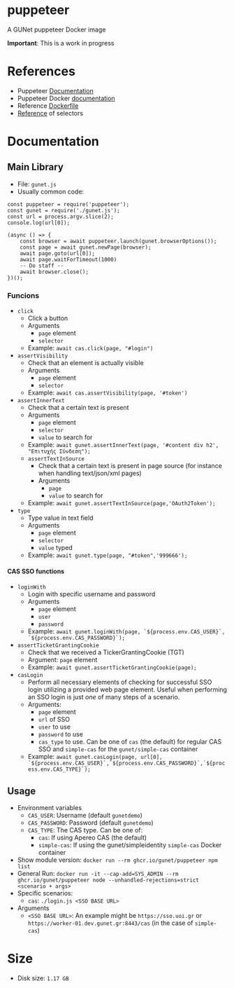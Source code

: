 # puppeteer
A GUNet puppeteer Docker image

**Important**: This is a work in progress

# References
* Puppeteer [Documentation](https://pptr.dev/category/guides)
* Puppeteer Docker [documentation](https://pptr.dev/guides/docker)
* Reference [Dockerfile](https://github.com/puppeteer/puppeteer/blob/main/docker/Dockerfile)
* [Reference](https://www.w3schools.com/cssref/css_selectors.php) of selectors

# Documentation
## Main Library
* File: `gunet.js`
* Usually common code:
```
const puppeteer = require('puppeteer');
const gunet = require('./gunet.js');
const url = process.argv.slice(2);
console.log(url[0]);

(async () => {
    const browser = await puppeteer.launch(gunet.browserOptions());
    const page = await gunet.newPage(browser);
    await page.goto(url[0]);
    await page.waitForTimeout(1000)
    -- Do staff --
    await browser.close();
})();
```
### Funcions
* `click`
  - Click a button
  - Arguments
    - `page` element
    - `selector`
  - Example: `await cas.click(page, "#login")`
* `assertVisibility`
  - Check that an element is actually visible
  - Arguments
    - `page` element
    - `selector`
  - Example: `await cas.assertVisibility(page, '#token')`
* `assertInnerText`
  - Check that a certain text is present
  - Arguments
    - `page` element
    - `selector`
    - `value` to search for
  - Example: `await gunet.assertInnerText(page, '#content div h2', "Επιτυχής Σύνδεση");`
  * `assertTextInSource`
    - Check that a certain text is present in page source (for instance when handling text/json/xml pages)
    - Arguments
      - `page`
      - `value` to search for
  * Example: `await gunet.assertTextInSource(page,'OAuth2Token');`
* `type`
  - Type value in text field
  - Arguments
    - `page` element
    - `selector`
    - `value` typed
  - Example: `await gunet.type(page, "#token",'999666');`
#### CAS SSO functions
* `loginWith`
  - Login with specific username and password
  - Arguments
    - `page` element
    - `user`
    - `password`
  - Example: ```await gunet.loginWith(page, `${process.env.CAS_USER}`, `${process.env.CAS_PASSWORD}`);```
* `assertTicketGrantingCookie`
  - Check that we received a TickerGrantingCookie (TGT)
  - Argument: `page` element
  - Example: `await gunet.assertTicketGrantingCookie(page);`
* `casLogin`
  - Perform all necessary elements of checking for successful SSO login utilizing a provided web page element. Useful when performing an SSO login is just *one* of many steps of a scenario.
  - Arguments:
    * `page` element
    * `url` of SSO
    * `user` to use
    * `password` to use
    * `cas_type` to use. Can be one of `cas` (the default) for regular CAS SSO and `simple-cas` for the `gunet/simple-cas` container
  - Example: ```await gunet.casLogin(page, url[0], `${process.env.CAS_USER}`,`${process.env.CAS_PASSWORD}`,`${process.env.CAS_TYPE}`);```

## Usage
* Environment variables
  - `CAS_USER`: Username (default `gunetdemo`)
  - `CAS_PASSWORD`: Password (default `gunetdemo`)
  - `CAS_TYPE`: The CAS type. Can be one of:
    * `cas`: If using Apereo CAS (the default)
    * `simple-cas`: If using the gunet/simpleidentity `simple-cas` Docker container   
* Show module version: `docker run --rm ghcr.io/gunet/puppeteer npm list`
* General Run: `docker run -it --cap-add=SYS_ADMIN --rm ghcr.io/gunet/puppeteer node --unhandled-rejections=strict <scenario + args>`
* Specific scenarios:
  - `cas`: `./login.js <SSO BASE URL>`
* Arguments
  - `<SSO BASE URL>`: An example might be `https://sso.uoi.gr` or `https://worker-01.dev.gunet.gr:8443/cas` (in the case of `simple-cas`)

# Size
* Disk size: `1.17 GB`